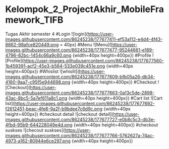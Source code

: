 # Kelompok_2_ProjectAkhir_MobileFramework_TIFB
Tugas Akhir semester 4
#Login
![login](https://user-images.githubusercontent.com/86245238/177677411-ef53a112-e4d4-4f43-8662-98afce820449.png = 40px)
#Menu
![Menu](https://user-images.githubusercontent.com/86245238/177677477-95244661-e189-4796-82bc-1454c66a9c60.png {width=40px height=400px})
#Profile
![Profile](https://user-images.githubusercontent.com/86245238/177677560-1b459391-acf2-45e3-b564-533e039c451e.png {width=40px height=400px})
#Whislist
![whislit](https://user-images.githubusercontent.com/86245238/177677609-bfb05a26-db34-4160-9aa7-c95f5e944698.png {width=40px height=400px})
#Checkout
![Checkout](https://user-images.githubusercontent.com/86245238/177677663-0a13c5de-2898-43ac-8bc5-5a7ef611a8c1.png {width=40px height=400px})
#Cart list
![Cart list](https://user-images.githubusercontent.com/86245238/177677692-f2612451-beac-4fe8-9a2f-b9bdee7c6d9c.png {width=40px height=400px})
#checkout detail
![checkout detail](https://user-images.githubusercontent.com/86245238/177677727-e0b8c5c3-db3e-4fbd-95b9-644228049e4d.png {width=40px height=400px})
#checkout suskses
![checout suskses](https://user-images.githubusercontent.com/86245238/177677766-5762627a-74ac-4973-a162-80944e6ce297.png {width=40px height=400px})



